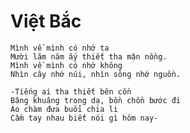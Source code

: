 # Việt Bắc

    Mình về mình có nhớ ta
    Mười lăm năm ấy thiết tha mặn nồng.
    Mình về mình có nhớ không
    Nhìn cây nhớ núi, nhìn sông nhớ nguồn.

    -Tiếng ai tha thiết bên cồn
    Bâng khuâng trong dạ, bồn chồn bước đi
    Áo chàm đưa buổi chia li
    Cầm tay nhau biết nói gì hôm nay-